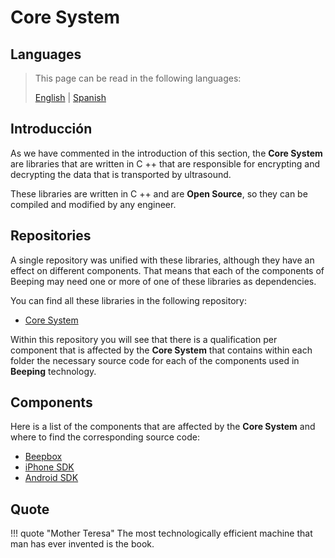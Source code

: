 # Core System

## Languages

> This page can be read in the following languages:
>  
> [English](https://docs.beeping.io/components/core/) | [Spanish](https://docs-es.beeping.io/components/core/)

## Introducción

As we have commented in the introduction of this section, the **Core System** are libraries that are written in C ++ that are responsible for encrypting and decrypting the data that is transported by ultrasound.

These libraries are written in C ++ and are **Open Source**, so they can be compiled and modified by any engineer.

## Repositories

A single repository was unified with these libraries, although they have an effect on different components. That means that each of the components of Beeping may need one or more of one of these libraries as dependencies.

You can find all these libraries in the following repository:

* [Core System](https://github.com/beeping-io/beeping-core)

Within this repository you will see that there is a qualification per component that is affected by the **Core System** that contains within each folder the necessary source code for each of the components used in **Beeping** technology.

## Components

Here is a list of the components that are affected by the **Core System** and where to find the corresponding source code:

* [Beepbox](https://github.com/beeping-io/beeping-core/beepbox)
* [iPhone SDK](https://github.com/beeping-io/beeping-core/sdk-iphone)
* [Android SDK](https://github.com/beeping-io/beeping-core/sdk-android)

## Quote

!!! quote "Mother Teresa"
    The most technologically efficient machine that man has ever invented is the book.
